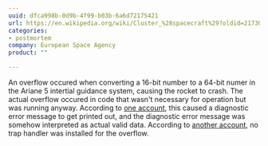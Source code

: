 ```yaml
---
uuid: dfca998b-0d9b-4f99-b03b-6a6d72175421
url: https://en.wikipedia.org/wiki/Cluster_%28spacecraft%29?oldid=217305667
categories:
- postmortem
company: European Space Agency
product: ""

---
```


An overflow occured when converting a 16-bit number to a 64-bit numer in the Ariane 5 intertial guidance system, causing the rocket to crash. The actual overflow occured in code that wasn't necessary for operation but was running anyway. According to [one account](http://www.around.com/ariane.html), this caused a diagnostic error message to get printed out, and the diagnostic error message was somehow interpreted as actual valid data. According to [another account](https://en.wikipedia.org/wiki/Cluster_%28spacecraft%29?oldid=217305667), no trap handler was installed for the overflow.

